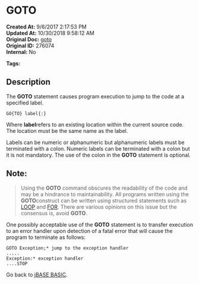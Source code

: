 # GOTO

**Created At:** 9/6/2017 2:17:53 PM  
**Updated At:** 10/30/2018 9:58:12 AM  
**Original Doc:** [goto](https://docs.jbase.com/36868-jbase-basic/goto)  
**Original ID:** 276074  
**Internal:** No  

**Tags:**
<badge text='program control' vertical='middle' />
<badge text='program execution' vertical='middle' />

## Description

The **GOTO** statement causes program execution to jump to the code at a specified label.

```
GO{TO} label{:}
```

Where **label**refers to an existing location within the current source code. The location must be the same name as the label.

Labels can be numeric or alphanumeric but alphanumeric labels must be terminated with a colon. Numeric labels can be terminated with a colon but it is not mandatory. The use of the colon in the **GOTO** statement is optional.

## Note: 


> Using the **GOTO** command obscures the readability of the code and may be a hindrance to maintainability. All programs written using the **GOTO**construct can be written using structured statements such as [LOOP](./../loop) and [FOR](./../for). There are various opinions on this issue but the consensus is, avoid **GOTO**.


One possibly acceptable use of the **GOTO** statement is to transfer execution to an error handler upon detection of a fatal error that will cause the program to terminate as follows:

```
GOTO Exception;* jump to the exception handler
.....
Exception:* exception handler
....STOP
```



Go back to [jBASE BASIC](./../jbase-basic-programmers-reference-guide).

